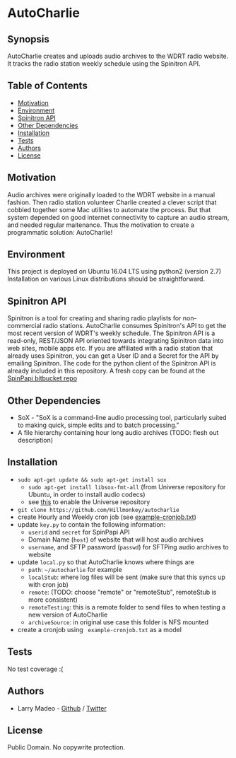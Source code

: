 # AutoCharlie

## Synopsis
AutoCharlie creates and uploads audio archives to the WDRT radio website. It tracks the radio station weekly schedule using the Spinitron API.


## Table of Contents
* [Motivation](#motivation)
* [Environment](#environment)
* [Spinitron API](#spinitron-api)
* [Other Dependencies](#other-dependencies)
* [Installation](#installation)
* [Tests](#tests)
* [Authors](#authors)
* [License](#license)

## Motivation
Audio archives were originally loaded to the WDRT website in a manual fashion. Then radio station volunteer Charlie created a clever script that cobbled together some Mac utilities to automate the process. But that system depended on good internet connectivity to capture an audio stream, and needed regular maitenance. Thus the motivation to create a programmatic solution: AutoCharlie!

## Environment
This project is deployed on Ubuntu 16.04 LTS using python2 (version 2.7)
Installation on various Linux distributions should be straightforward.

## Spinitron API
Spinitron is a tool for creating and sharing radio playlists for non-commercial radio stations.  AutoCharlie consumes Spinitron's API to get the most recent version of WDRT's weekly schedule. The Spinitron API is a read-only, REST/JSON API oriented towards integrating Spinitron data into web sites, mobile apps etc. If you are affiliated with a radio station that already uses Spinitron, you can get a User ID and a Secret for the API by emailing Spinitron.
The code for the python client of the Spinitron API is already included in this repository. A fresh copy can be found at the [SpinPapi bitbucket repo](https://bitbucket.org/spinitron/spinpapi-python-client/src)

## Other Dependencies
* SoX - "SoX is a command-line audio processing tool, particularly suited to making quick, simple edits and to batch processing."
* A file hierarchy containing hour long audio archives (TODO: flesh out description)

## Installation
* `sudo apt-get update && sudo apt-get install sox`
	* `sudo apt-get install libsox-fmt-all` (from Universe repository for Ubuntu, in order to install audio codecs)
	* see [this](https://askubuntu.com/questions/148638/how-do-i-enable-the-universe-repository) to enable the Universe repository
* `git clone https://github.com/Hillmonkey/autocharlie`
* create Hourly and Weekly cron job (see [example-cronjob.txt](example-cronjob.txt))
* update `key.py` to contain the following information:
	* `userid` and `secret` for SpinPapi API
	* Domain Name (`host`) of website that will host audio archives
	* `username`, and SFTP password (`passwd`) for SFTPing audio archives to website
* update `local.py` so that AutoCharlie knows where things are
	* `path`: `~/autocharlie` for example
	* `localStub`: where log files will be sent (make sure that this syncs up with cron job)
	* `remote`: (TODO: choose "remote" or "remoteStub", remoteStub is more consistent)
	* `remoteTesting`: this is a remote folder to send files to when testing a new version of AutoCharlie
	* `archiveSource`: in original use case this folder is NFS mounted
* create a cronjob using ` example-cronjob.txt` as a model

## Tests
No test coverage :(

## Authors

- Larry Madeo - [Github](https://github.com/Hillmonkey) / [Twitter](https://twitter.com/larmalade)

## License
Public Domain. No copywrite protection. 
